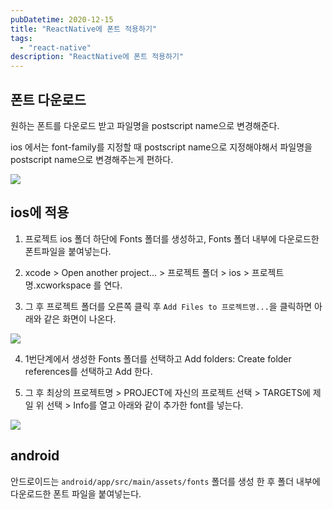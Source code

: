 ```yaml
---
pubDatetime: 2020-12-15
title: "ReactNative에 폰트 적용하기"
tags:
  - "react-native"
description: "ReactNative에 폰트 적용하기"
---
```


## 폰트 다운로드

원하는 폰트를 다운로드 받고 파일명을 postscript name으로 변경해준다.

ios 에서는 font-family를 지정할 때 postscript name으로 지정해야해서 파일명을 postscript name으로 변경해주는게 편하다.

![](https://images.velog.io/images/hojin9622/post/820e6a1e-5a34-4a7f-81f3-434eb18aefc8/font1.png)

## ios에 적용

1. 프로젝트 ios 폴더 하단에 Fonts 폴더를 생성하고, Fonts 폴더 내부에 다운로드한 폰트파일을 붙여넣는다.

2. xcode > Open another project... > 프로젝트 폴더 > ios > 프로젝트명.xcworkspace 를 연다.

3. 그 후 프로젝트 폴더를 오른쪽 클릭 후 `Add Files to 프로젝트명...`을 클릭하면 아래와 같은 화면이 나온다.

![](https://images.velog.io/images/hojin9622/post/148940da-15f6-497e-ad6e-3e7ffe26cae3/font2.png)

4. 1번단계에서 생성한 Fonts 폴더를 선택하고 Add folders: Create folder references를 선택하고 Add 한다.

5. 그 후 최상의 프로젝트명 > PROJECT에 자신의 프로젝트 선택 > TARGETS에 제일 위 선택 > Info를 열고 아래와 같이 추가한 font를 넣는다.

![](https://images.velog.io/images/hojin9622/post/c6eb6c3e-472e-42a9-b635-7dbab39eaa3e/font3.png)

## android

안드로이드는 `android/app/src/main/assets/fonts` 폴더를 생성 한 후 폴더 내부에 다운로드한 폰트 파일을 붙여넣는다.
